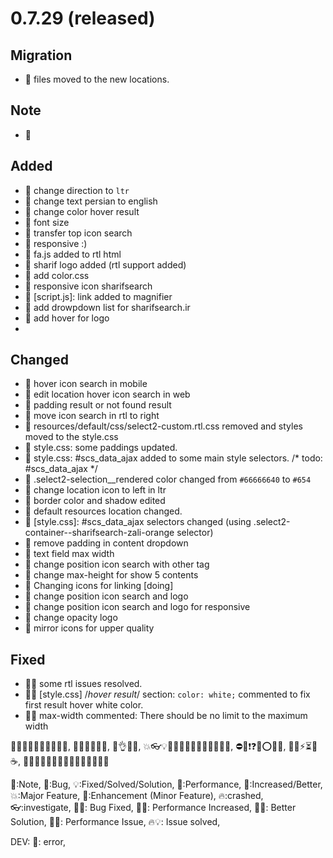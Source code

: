 # 0.7.29 (released)

## Migration

* 🚧 files moved to the new locations.

## Note

* 🚨

## Added

* 🎈 change direction to `ltr`
* 🎈 change text persian to english
* 🎈 change color hover result
* 🎈 font size
* 🎈 transfer top icon search
* 🎈 responsive :)
* 🎈 fa.js added to rtl html
* 🎈 sharif logo added (rtl support added)
* 🎈 add color.css 
* 🎈 responsive icon sharifsearch
* 🎈 [script.js]: link added to magnifier
* 🎈 add drowpdown list for sharifsearch.ir
* 🎈 add hover for logo
* 

## Changed

* 🔷 hover icon search in mobile
* 🔷 edit location hover icon search in web
* 🔷 padding result or not found result
* 🔷 move icon search in rtl to right
* 🔷 resources/default/css/select2-custom.rtl.css removed and styles moved to the style.css
* 🔷 style.css: some paddings updated.
* 🔷 style.css: #scs_data_ajax added to some main style selectors.
  /* todo: #scs_data_ajax */
* 🔷 .select2-selection__rendered color changed from `#66666640` to `#654`
* 🔷 change location icon to left in ltr
* 🔷 border color and shadow edited
* 🔷 default resources location changed.
* 🔷 [style.css]: #scs_data_ajax selectors changed (using .select2-container--sharifsearch-zali-orange selector)
* 🔷 remove padding in content dropdown
* 🔷 text field max width
* 🔷 change position icon search with other tag
* 🔷 change max-height for show 5 contents
* 🔷 Changing icons for linking [doing]
* 🔷 change position icon search and logo
* 🔷 change position icon search and logo for responsive
* 🔷 change opacity logo
* 🔷 mirror icons for upper quality

## Fixed

* 🐛💡 some rtl issues resolved.
* 🐛💡 [style.css] /*hover result*/ section: `color: white;` commented to fix first result hover white color.
* 🐛💡 max-width commented: There should be no limit to the maximum width

🤸😂😉😋😜🤪😄😁😇🤩, 🤕🤔🙄😬😶😳, 🤲👌👏🤞, 💥👓💡🚀🎉🎯🥇🎃🎁🎈🔴🔵🔶🔷, ⛔🛑❗❓❌⭕✅❎, 🚨🚧⚡⏳🔥☕,
🌵🍀🌱🌿🌲🌳🍁🍂🐛🐢🦎🐥🐣🐌🦀

🚨:Note, 🐛:Bug, 💡:Fixed/Solved/Solution, 🎯:Performance, 🚀:Increased/Better, 💥:Major Feature, 🎈:Enhancement (Minor
Feature), 🔥:crashed, 👓:investigate, 🐛💡: Bug Fixed, 🎯🚀: Performance Increased, 🚀💡: Better Solution, 🎯🔥:
Performance Issue, 🔥💡: Issue solved,

DEV: 🛑: error, 
